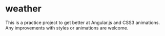 # weather
This is a practice project to get better at Angular.js and CSS3 animations.
Any improvements with styles or animations are welcome.

